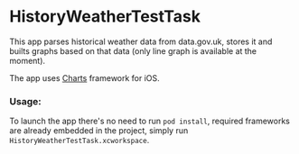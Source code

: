 # HistoryWeatherTestTask

This app parses historical weather data from data.gov.uk, stores it and builts graphs based on that data (only line graph is available at the moment).

The app uses [Charts] framework for iOS. 

### Usage: 
To launch the app there's no need to run `pod install`, required frameworks are already embedded in the project, simply run `HistoryWeatherTestTask.xcworkspace`.

[Charts]: <https://github.com/danielgindi/Charts>
